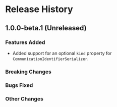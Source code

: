 # Release History

## 1.0.0-beta.1 (Unreleased)

### Features Added
- Added support for an optional `kind` property for `CommunicationIdentifierSerializer`.

### Breaking Changes

### Bugs Fixed

### Other Changes
